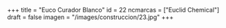 +++
title = "Euco Curador Blanco"
id = 22
ncmarcas = ["Euclid Chemical"]
draft = false
imagen = "/images/construccion/23.jpg"
+++

<!--more-->